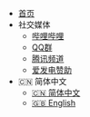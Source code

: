 - [首页](/home)
- 社交媒体
  - [哔哩哔哩](https://space.bilibili.com/187016314)
  - [QQ群](/dlce-group/about.md)
  - [腾讯频道](https://pd.qq.com/s/2njtk4vj2)
  - [爱发电赞助](https://afdian.com/a/fengyanDL)
- :cn: 简体中文
  - [:cn: 简体中文](/)
  - <a href="#/en/" target="_blank">:uk: English</a>